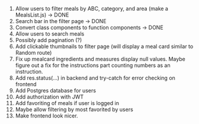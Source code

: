 1. Allow users to filter meals by ABC, category, and area (make a MealsList.js) -> DONE
2. Search bar in the filter page -> DONE
3. Convert class components to function components -> DONE
4. Allow users to search meals 
5. Possibly add pagination (?)
6. Add clickable thumbnails to filter page (will display a meal card similar to Random route)
7. Fix up mealcard ingredients and measures display null values. Maybe figure out a fix for the instructions part counting numbers as an instruction.
8. Add res.status(...) in backend and try-catch for error checking on frontend
9. Add Postgres database for users
10. Add authorization with JWT
11. Add favoriting of meals if user is logged in
12. Maybe allow filtering by most favorited by users
13. Make frontend look nicer.